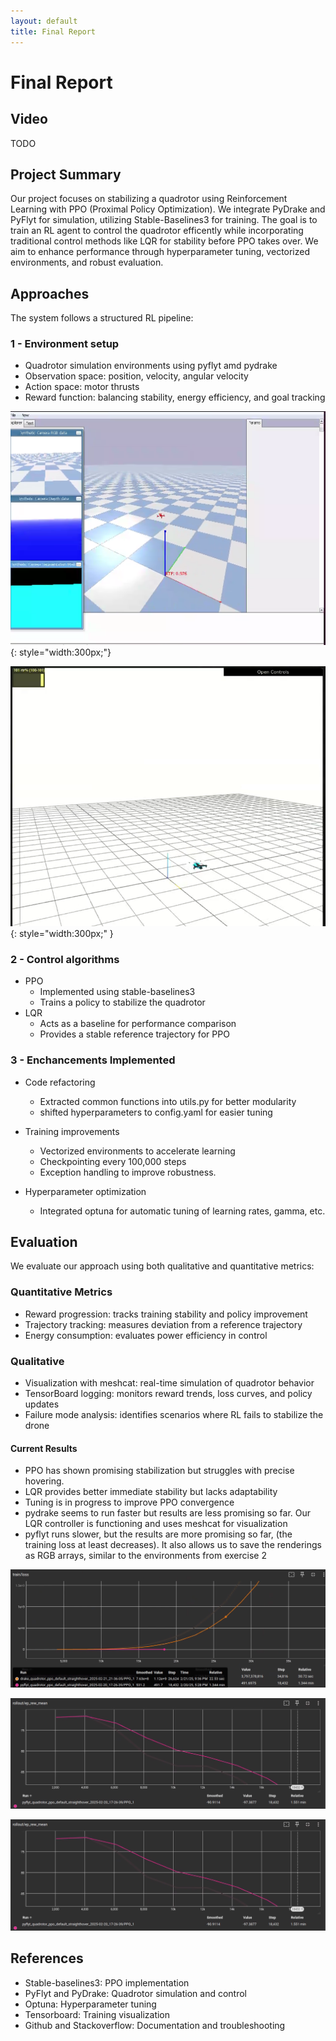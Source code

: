 ```yaml
---
layout: default
title: Final Report
---
```


# Final Report

## Video
TODO

## Project Summary

Our project focuses on stabilizing a quadrotor using Reinforcement Learning with PPO (Proximal Policy Optimization). We integrate PyDrake and PyFlyt for simulation, utilizing Stable-Baselines3 for training. The goal is to train an RL agent to control the quadrotor efficently while incorporating traditional control methods like LQR for stability before PPO takes over. We aim to enhance performance through hyperparameter tuning, vectorized environments, and robust evaluation. 

## Approaches

The system follows a structured RL pipeline:

### 1 - Environment setup

- Quadrotor simulation environments using pyflyt amd pydrake
- Observation space: position, velocity, angular velocity
- Action space: motor thrusts
- Reward function: balancing stability, energy efficiency, and goal tracking

![pyflyt](assets/images/pyflytex.png){: style="width:300px;"}

![pydrake](assets/images/image4.png){: style="width:300px;" }

### 2 - Control algorithms

- PPO 
   - Implemented using stable-baselines3
   - Trains a policy to stabilize the quadrotor
 - LQR 
   - Acts as a baseline for performance comparison
   - Provides a stable reference trajectory for PPO

### 3 - Enchancements Implemented

 - Code refactoring
    - Extracted common functions into utils.py for better modularity
    - shifted hyperparameters to config.yaml for easier tuning

 - Training improvements
   - Vectorized environments to accelerate learning
   - Checkpointing every 100,000 steps
   - Exception handling to improve robustness.

 - Hyperparameter optimization
   - Integrated optuna for automatic tuning of learning rates, gamma, etc.

## Evaluation

We evaluate our approach using both qualitative and quantitative metrics:

### Quantitative Metrics

- Reward progression: tracks training stability and policy improvement
- Trajectory tracking: measures deviation from a reference trajectory
- Energy consumption: evaluates power efficiency in control

### Qualitative 

- Visualization with meshcat: real-time simulation of quadrotor behavior
- TensorBoard logging: monitors reward trends, loss curves, and policy updates
- Failure mode analysis: identifies scenarios where RL fails to stabilize the drone

#### Current Results

- PPO has shown promising stabilization but struggles with precise hovering.
- LQR provides better immediate stability but lacks adaptability
- Tuning is in progress to improve PPO convergence
- pydrake seems to run faster but results are less promising so far. Our LQR controller is functioning and uses meshcat for visualization
- pyflyt runs slower, but the results are more promising so far, (the training loss at least decreases). It also allows us to save the renderings as RGB arrays, similar to the environments from exercise 2

![Training Loss for both environments](assets/images/image6.png)

![Pyflyt training loss with default hyperparams](assets/images/image2.png)

![Pyflyt training reward with default hyperparams](assets/images/image2.png)


## References

- Stable-baselines3: PPO implementation
- PyFlyt and PyDrake: Quadrotor simulation and control
- Optuna: Hyperparameter tuning
- Tensorboard: Training visualization
- Github and Stackoverflow: Documentation and troubleshooting

